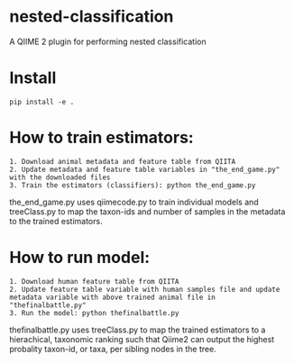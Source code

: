 # nested-classification

A QIIME 2 plugin for performing nested classification

# Install

```
pip install -e .
```


# How to train estimators: 

```
1. Download animal metadata and feature table from QIITA
2. Update metadata and feature table variables in "the_end_game.py" with the downloaded files 
3. Train the estimators (classifiers): python the_end_game.py
```
the_end_game.py uses qiimecode.py to train individual models and treeClass.py to map the taxon-ids and number of samples in the metadata to the trained estimators. 

# How to run model:

```
1. Download human feature table from QIITA 
2. Update feature table variable with human samples file and update metadata variable with above trained animal file in "thefinalbattle.py"
3. Run the model: python thefinalbattle.py
```
thefinalbattle.py uses treeClass.py to map the trained estimators to a hierachical, taxonomic ranking such that Qiime2 can output the highest probality taxon-id, or taxa, per sibling nodes in the tree. 
